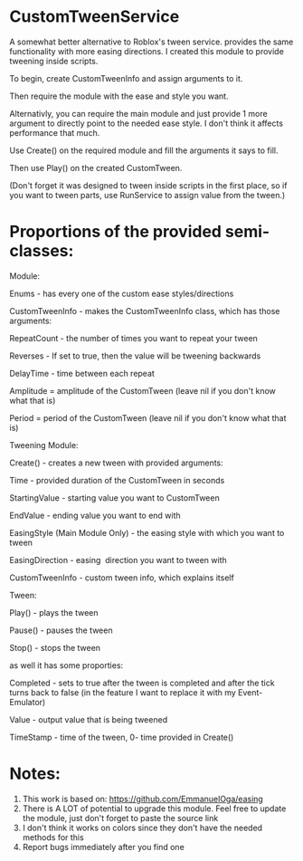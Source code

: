 # CustomTweenService
A somewhat better alternative to Roblox's tween service. provides the same functionality with more easing directions. I created this module to provide tweening inside scripts.

To begin, create CustomTweenInfo and assign arguments to it.

Then require the module with the ease and style you want.

Alternativly, you can require the main module and just provide 1 more argument to directly point to the needed ease style. I don't think it affects performance that much.

Use Create() on the required module and fill the arguments it says to fill.

Then use Play() on the created CustomTween.

(Don't forget it was designed to tween inside scripts in the first place, so if you want to tween parts, use RunService to assign value from the tween.)

# Proportions of the provided semi-classes:


Module:


Enums - has every one of the custom ease styles/directions

CustomTweenInfo - makes the CustomTweenInfo class, which has those arguments:


RepeatCount - the number of times you want to repeat your tween

Reverses - If set to true, then the value will be tweening backwards

DelayTime - time between each repeat

Amplitude = amplitude of the CustomTween (leave nil if you don't know what that is)

Period = period of the CustomTween (leave nil if you don't know what that is)


Tweening Module:


Create() - creates a new tween with provided arguments:


Time - provided duration of the CustomTween in seconds

StartingValue - starting value you want to CustomTween

EndValue - ending value you want to end with

EasingStyle (Main Module Only) - the easing style with which you want to tween

EasingDirection - easing  direction you want to tween with

CustomTweenInfo - custom tween info, which explains itself 


Tween:


Play() - plays the tween

Pause() - pauses the tween

Stop() - stops the tween


as well it has some proporties:


Completed - sets to true after the tween is completed and after the tick turns back to false (in the feature I want to replace it with my Event-Emulator)

Value - output value that is being tweened

TimeStamp - time of the tween, 0- time provided in Create()

# Notes:

1. This work is based on: https://github.com/EmmanuelOga/easing
2. There is A LOT of potential to upgrade this module. Feel free to update the module, just don't forget to paste the source link
3. I don't think it works on colors since they don't have the needed methods for this
4. Report bugs immediately after you find one
